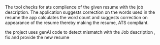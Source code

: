
The tool checks for ats complience of the given resume with the job description. 
The application suggests correction on the words used in the resume
the app calculates the word count and suggests correction on appearance of the resume thereby making the resume, ATS compliant.

the project uses genAI code to detect mismatch with the Job description , fix and provide the new resume

